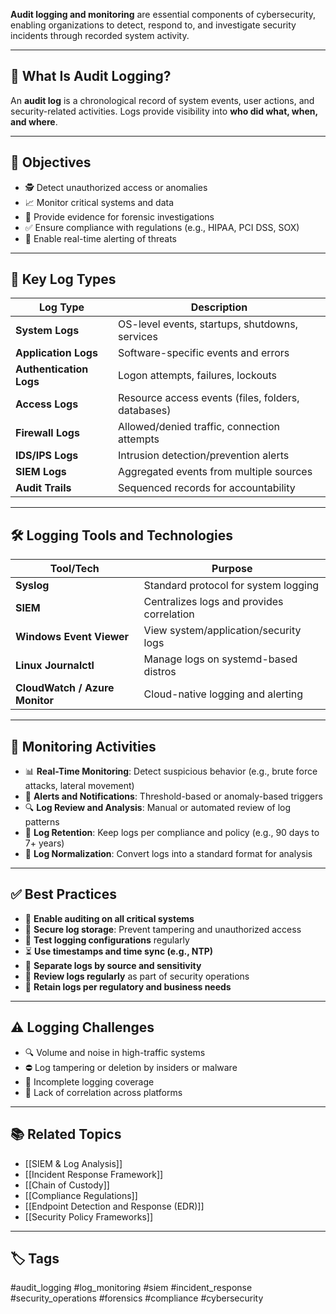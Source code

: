 **Audit logging and monitoring** are essential components of cybersecurity, enabling organizations to detect, respond to, and investigate security incidents through recorded system activity.

---

## 🧠 What Is Audit Logging?

An **audit log** is a chronological record of system events, user actions, and security-related activities. Logs provide visibility into **who did what, when, and where**.

---

## 🎯 Objectives

- 🕵️ Detect unauthorized access or anomalies
- 📈 Monitor critical systems and data
- 🧾 Provide evidence for forensic investigations
- ✅ Ensure compliance with regulations (e.g., HIPAA, PCI DSS, SOX)
- 📢 Enable real-time alerting of threats

---

## 🧱 Key Log Types

| Log Type             | Description                                           |
|----------------------|-------------------------------------------------------|
| **System Logs**      | OS-level events, startups, shutdowns, services        |
| **Application Logs** | Software-specific events and errors                   |
| **Authentication Logs** | Logon attempts, failures, lockouts                  |
| **Access Logs**      | Resource access events (files, folders, databases)    |
| **Firewall Logs**    | Allowed/denied traffic, connection attempts           |
| **IDS/IPS Logs**     | Intrusion detection/prevention alerts                 |
| **SIEM Logs**        | Aggregated events from multiple sources               |
| **Audit Trails**     | Sequenced records for accountability                  |

---

## 🛠 Logging Tools and Technologies

| Tool/Tech       | Purpose                                      |
|------------------|----------------------------------------------|
| **Syslog**       | Standard protocol for system logging         |
| **SIEM**         | Centralizes logs and provides correlation    |
| **Windows Event Viewer** | View system/application/security logs |
| **Linux Journalctl** | Manage logs on systemd-based distros      |
| **CloudWatch / Azure Monitor** | Cloud-native logging and alerting |

---

## 🧾 Monitoring Activities

- 📊 **Real-Time Monitoring**: Detect suspicious behavior (e.g., brute force attacks, lateral movement)
- 🔔 **Alerts and Notifications**: Threshold-based or anomaly-based triggers
- 🔍 **Log Review and Analysis**: Manual or automated review of log patterns
- 🔁 **Log Retention**: Keep logs per compliance and policy (e.g., 90 days to 7+ years)
- 🧮 **Log Normalization**: Convert logs into a standard format for analysis

---

## ✅ Best Practices

- 📌 **Enable auditing on all critical systems**
- 🔐 **Secure log storage**: Prevent tampering and unauthorized access
- 🧪 **Test logging configurations** regularly
- ⏳ **Use timestamps and time sync (e.g., NTP)**
- 📁 **Separate logs by source and sensitivity**
- 🔄 **Review logs regularly** as part of security operations
- 🧾 **Retain logs per regulatory and business needs**

---

## ⚠️ Logging Challenges

- 🔍 Volume and noise in high-traffic systems
- ⛔ Log tampering or deletion by insiders or malware
- 🧩 Incomplete logging coverage
- 🧱 Lack of correlation across platforms

---

## 📚 Related Topics

- [[SIEM & Log Analysis]]
- [[Incident Response Framework]]
- [[Chain of Custody]]
- [[Compliance Regulations]]
- [[Endpoint Detection and Response (EDR)]]
- [[Security Policy Frameworks]]

---

## 🏷 Tags

#audit_logging #log_monitoring #siem #incident_response #security_operations #forensics #compliance #cybersecurity
